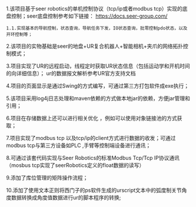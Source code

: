 1.该项目基于seer robotics的单机控制协议（tcp/ip或者modbus tcp）实现的底盘控制；seer底盘控制参考如下链接：
https://docs.seer-group.com/
    
    1.1.实现基本的导航控制，状态查询，导航任务下发，IO状态查询，批零控制pdo状态，以及开环控制等；

2.该项目的实物基础是seer的地盘+UR复合机器人+智能相机+夹爪的网络拓扑控制模式；

3.项目实现了UR的远程启动，线程定时获取UR状态信息（包括运动学和开机时间的向详细信息）；
  ur的数据报文解析参考UR官方支持文档

4.项目的页面显示是通过Swing的方式编写，可通过第三方打包软件成exe执行；

5.该项目采用log4j日志处理和maven依赖的方式做本地jar的依赖，方便jar管理和引用；

6.项目在存储数据上还可以进行相关优化 ，例如可以使用对象链接池的方式获取；

7.项目实现了modbus tcp 以及tcp/ip的client方式进行数据的收发；可通过modbus tcp与第三方设备如PLC ,手臂等控制端设备进行通讯；

8.可通过该套代码实现与Seer Robotics的标准Modbus Tcp/Tcp IP协议通讯（mosbus tcp实现了seerRobotics定义的float数据的读写）

9.添加了库位管理的矩阵操作流程；

10.添加了使用文本正则将西门子的ps软件生成的urscript文本中的弧度制关节角度数据转换成角度值数据进行ur的脚本程序的转换;